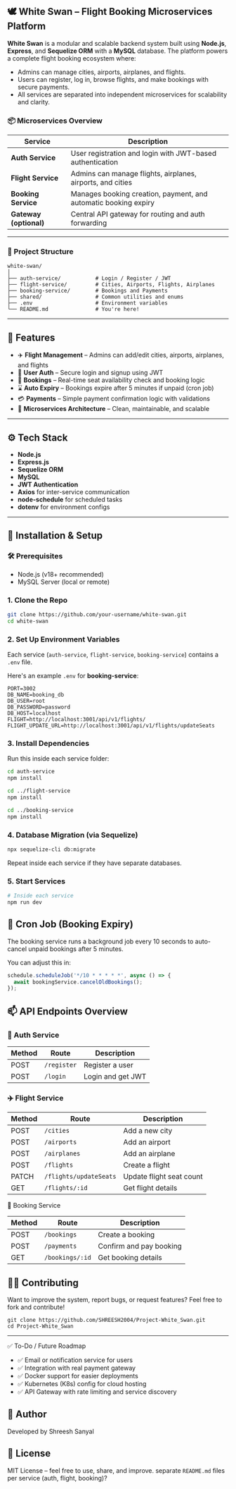 ## 🕊️ White Swan – Flight Booking Microservices Platform

**White Swan** is a modular and scalable backend system built using **Node.js**, **Express**, and **Sequelize ORM** with a **MySQL** database. The platform powers a complete flight booking ecosystem where:

* Admins can manage cities, airports, airplanes, and flights.
* Users can register, log in, browse flights, and make bookings with secure payments.
* All services are separated into independent microservices for scalability and clarity.


### 📦 Microservices Overview

| Service                | Description                                                     |
| ---------------------- | --------------------------------------------------------------- |
| **Auth Service**       | User registration and login with JWT-based authentication       |
| **Flight Service**     | Admins can manage flights, airplanes, airports, and cities      |
| **Booking Service**    | Manages booking creation, payment, and automatic booking expiry |
| **Gateway (optional)** | Central API gateway for routing and auth forwarding             |

---

### 📁 Project Structure

```plaintext
white-swan/
│
├── auth-service/           # Login / Register / JWT
├── flight-service/         # Cities, Airports, Flights, Airplanes
├── booking-service/        # Bookings and Payments
├── shared/                 # Common utilities and enums
├── .env                    # Environment variables
└── README.md               # You're here!
```

---

## 🚀 Features

* ✈️ **Flight Management** – Admins can add/edit cities, airports, airplanes, and flights
* 👤 **User Auth** – Secure login and signup using JWT
* 🧾 **Bookings** – Real-time seat availability check and booking logic
* ⌛ **Auto Expiry** – Bookings expire after 5 minutes if unpaid (cron job)
* 💳 **Payments** – Simple payment confirmation logic with validations
* 🧩 **Microservices Architecture** – Clean, maintainable, and scalable

---

## ⚙️ Tech Stack

* **Node.js**
* **Express.js**
* **Sequelize ORM**
* **MySQL**
* **JWT Authentication**
* **Axios** for inter-service communication
* **node-schedule** for scheduled tasks
* **dotenv** for environment configs

---

## 🔧 Installation & Setup

### 🛠 Prerequisites

* Node.js (v18+ recommended)
* MySQL Server (local or remote)

### 1. Clone the Repo

```bash
git clone https://github.com/your-username/white-swan.git
cd white-swan
```

### 2. Set Up Environment Variables

Each service (`auth-service`, `flight-service`, `booking-service`) contains a `.env` file.

Here's an example `.env` for **booking-service**:

```env
PORT=3002
DB_NAME=booking_db
DB_USER=root
DB_PASSWORD=password
DB_HOST=localhost
FLIGHT=http://localhost:3001/api/v1/flights/
FLIGHT_UPDATE_URL=http://localhost:3001/api/v1/flights/updateSeats
```

### 3. Install Dependencies

Run this inside each service folder:

```bash
cd auth-service
npm install

cd ../flight-service
npm install

cd ../booking-service
npm install
```

### 4. Database Migration (via Sequelize)

```bash
npx sequelize-cli db:migrate
```

Repeat inside each service if they have separate databases.

### 5. Start Services

```bash
# Inside each service
npm run dev
```

## 📅 Cron Job (Booking Expiry)

The booking service runs a background job every 10 seconds to auto-cancel unpaid bookings after 5 minutes.

You can adjust this in:

```js
schedule.scheduleJob('*/10 * * * * *', async () => {
  await bookingService.cancelOldBookings();
});
```

## 📫 API Endpoints Overview

### 🔐 Auth Service

| Method | Route       | Description       |
| ------ | ----------- | ----------------- |
| POST   | `/register` | Register a user   |
| POST   | `/login`    | Login and get JWT |

### ✈️ Flight Service

| Method | Route                  | Description              |
| ------ | ---------------------- | ------------------------ |
| POST   | `/cities`              | Add a new city           |
| POST   | `/airports`            | Add an airport           |
| POST   | `/airplanes`           | Add an airplane          |
| POST   | `/flights`             | Create a flight          |
| PATCH  | `/flights/updateSeats` | Update flight seat count |
| GET    | `/flights/:id`         | Get flight details       |

🧾 Booking Service

| Method | Route           | Description             |
| ------ | --------------- | ----------------------- |
| POST   | `/bookings`     | Create a booking        |
| POST   | `/payments`     | Confirm and pay booking |
| GET    | `/bookings/:id` | Get booking details     |


## 👨‍💻 Contributing

Want to improve the system, report bugs, or request features? Feel free to fork and contribute!

```bash[
git clone https://github.com/SHREESH2004/Project-White_Swan.git
cd Project-White_Swan
```

---

 ✅ To-Do / Future Roadmap

* ✅ Email or notification service for users
* ✅ Integration with real payment gateway
* ✅ Docker support for easier deployments
* ✅ Kubernetes (K8s) config for cloud hosting
* ✅ API Gateway with rate limiting and service discovery

## 👋 Author
Developed by Shreesh Sanyal


## 📜 License

MIT License – feel free to use, share, and improve.
 separate `README.md` files per service (auth, flight, booking)?
